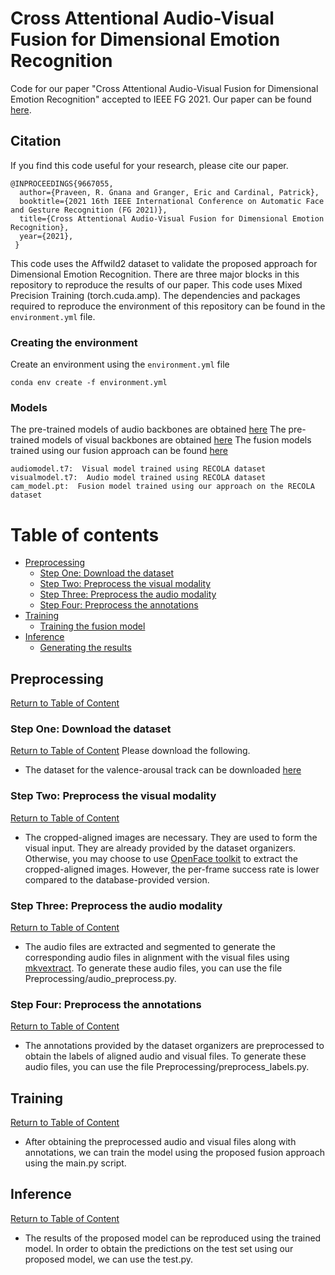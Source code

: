 # Cross Attentional Audio-Visual Fusion for Dimensional Emotion Recognition
Code for our paper "Cross Attentional Audio-Visual Fusion for Dimensional Emotion Recognition" accepted to IEEE FG 2021. Our paper can be found [here](https://ieeexplore.ieee.org/abstract/document/9667055).

## Citation

If you find this code useful for your research, please cite our paper.

```
@INPROCEEDINGS{9667055,
  author={Praveen, R. Gnana and Granger, Eric and Cardinal, Patrick},
  booktitle={2021 16th IEEE International Conference on Automatic Face and Gesture Recognition (FG 2021)}, 
  title={Cross Attentional Audio-Visual Fusion for Dimensional Emotion Recognition}, 
  year={2021},
 }
```

This code uses the Affwild2 dataset to validate the proposed approach for Dimensional Emotion Recognition. There are three major blocks in this repository to reproduce the results of our paper. This code uses Mixed Precision Training (torch.cuda.amp). The dependencies and packages required to reproduce the environment of this repository can be found in the `environment.yml` file. 

### Creating the environment
Create an environment using the `environment.yml` file

`conda env create -f environment.yml`

### Models
The pre-trained models of audio backbones are obtained [here](https://drive.google.com/file/d/1XEhoZKFGKJPQHj9Mn6_xwEH62g4mwWsk/view?usp=drive_link)
The pre-trained models of visual backbones are obtained [here](https://drive.google.com/file/d/1POt94VS7F75F6Pem8clP4zWtXVd98GRF/view?usp=drive_link)
The fusion models trained using our fusion approach can be found [here](https://drive.google.com/file/d/1T7I4dH66LYI2sFKHhQ_IrBKvQfjhzapp/view?usp=sharing)

```
audiomodel.t7:  Visual model trained using RECOLA dataset
visualmodel.t7:  Audio model trained using RECOLA dataset
cam_model.pt:  Fusion model trained using our approach on the RECOLA dataset
```

# Table of contents <a name="Table_of_Content"></a>

+ [Preprocessing](#DP) 
    + [Step One: Download the dataset](#PD)
    + [Step Two: Preprocess the visual modality](#PV) 
    + [Step Three: Preprocess the audio modality](#PA)
    + [Step Four: Preprocess the annotations](#PL)
+ [Training](#Training) 
    + [Training the fusion model](#TE) 
+ [Inference](#R)
    + [Generating the results](#GR)
 
## Preprocessing <a name="DP"></a>
[Return to Table of Content](#Table_of_Content)

### Step One: Download the dataset <a name="PD"></a>
[Return to Table of Content](#Table_of_Content)
Please download the following.
  + The dataset for the valence-arousal track can be downloaded [here](https://ibug.doc.ic.ac.uk/resources/aff-wild2/)

### Step Two: Preprocess the visual modality <a name="PD"></a>
[Return to Table of Content](#Table_of_Content)
  + The cropped-aligned images are necessary. They are used to form the visual input. They are already provided by the dataset organizers. Otherwise, you may choose to use [OpenFace toolkit](https://github.com/TadasBaltrusaitis/OpenFace/releases) to extract the cropped-aligned images. However, the per-frame success rate is lower compared to the database-provided version.

### Step Three: Preprocess the audio modality <a name="PD"></a>
[Return to Table of Content](#Table_of_Content)
  + The audio files are extracted and segmented to generate the corresponding audio files in alignment with the visual files using [mkvextract](https://mkvtoolnix.download/). To generate these audio files, you can use the file Preprocessing/audio_preprocess.py. 

### Step Four: Preprocess the annotations <a name="PD"></a>
[Return to Table of Content](#Table_of_Content)
  + The annotations provided by the dataset organizers are preprocessed to obtain the labels of aligned audio and visual files. To generate these audio files, you can use the file Preprocessing/preprocess_labels.py. 

## Training <a name="DP"></a>
[Return to Table of Content](#Table_of_Content)
  + After obtaining the preprocessed audio and visual files along with annotations, we can train the model using the proposed fusion approach using the main.py script.

## Inference <a name="DP"></a>
[Return to Table of Content](#Table_of_Content)
  + The results of the proposed model can be reproduced using the trained model. In order to obtain the predictions on the test set using our proposed model, we can use the test.py.

